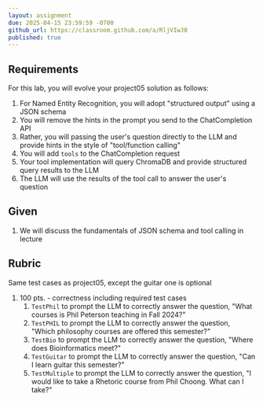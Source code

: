 ```yaml
---
layout: assignment
due: 2025-04-15 23:59:59 -0700
github_url: https://classroom.github.com/a/RljVIwJ0
published: true
---
```


## Requirements

For this lab, you will evolve your project05 solution as follows:

1. For Named Entity Recognition, you will adopt "structured output" using a JSON schema
1. You will remove the hints in the prompt you send to the ChatCompletion API
1. Rather, you will passing the user's question directly to the LLM and provide hints in the style of "tool/function calling"
1. You will add `tools` to the ChatCompletion request
1. Your tool implementation will query ChromaDB and provide structured query results to the LLM
1. The LLM will use the results of the tool call to answer the user's question

## Given

1. We will discuss the fundamentals of JSON schema and tool calling in lecture

## Rubric

Same test cases as project05, except the guitar one is optional

1. 100 pts. - correctness including required test cases
    1. `TestPhil` to prompt the LLM to correctly answer the question, "What courses is Phil Peterson teaching in Fall 2024?"
    1. `TestPHIL` to prompt the LLM to correctly answer the question, "Which philosophy courses are offered this semester?"
    1. `TestBio` to prompt the LLM to correctly answer the question, "Where does Bioinformatics meet?"
    1. `TestGuitar` to prompt the LLM to correctly answer the question, "Can I learn guitar this semester?"
    1. `TestMultiple` to prompt the LLM to correctly answer the question, "I would like to take a Rhetoric course from Phil Choong. What can I take?"
